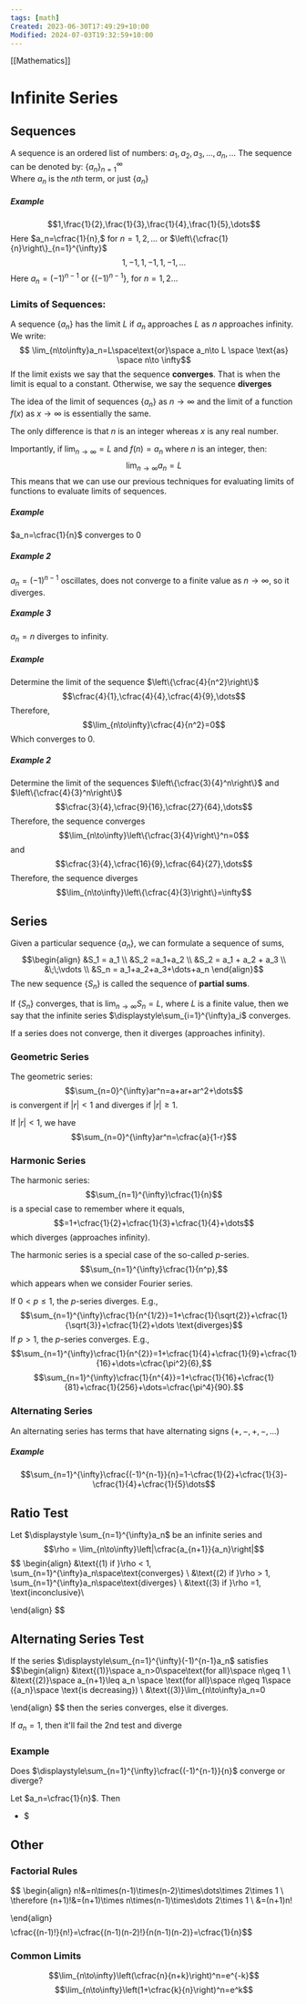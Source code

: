 ```yaml
---
tags: [math]
Created: 2023-06-30T17:49:29+10:00
Modified: 2024-07-03T19:32:59+10:00
---
```

[[Mathematics]]
# Infinite Series
## Sequences
A sequence is an ordered list of numbers: $a_1,a_2,a_3,\dots,a_n,\dots$
The sequence can be denoted by: $\displaystyle\{a_n\}_{n=1}^{\infty}$   
Where $a_n$ is the $nth$ term, or just $\{a_n\}$ 

##### Example
$$1,\frac{1}{2},\frac{1}{3},\frac{1}{4},\frac{1}{5},\dots$$
Here $a_n=\cfrac{1}{n},$ for $n=1,2,\dots$ or $\left\{\cfrac{1}{n}\right\}_{n=1}^{\infty}$   
$$1,-1,1,-1,1,-1,\dots$$
Here $a_n=(-1)^{n-1}$ or $\{(-1)^{n-1}\},$ for $n=1,2\dots$

### Limits of Sequences:
A sequence $\{a_n\}$ has the limit $L$ if $a_n$ approaches $L$ as $n$ approaches infinity. We write:
$$ \lim_{n\to\infty}a_n=L\space\text{or}\space a_n\to L \space \text{as} \space n\to \infty$$
If the limit exists we say that the sequence **converges**. That is when the limit is equal to a constant. 
Otherwise, we say the sequence **diverges**

The idea of the limit of sequences $\{a_n\}$ as $n\to\infty$ and the limit of a function $f(x)$ as $x\to\infty$ is essentially the same.

The only difference is that $n$ is an integer whereas $x$ is any real number.

Importantly, if $\displaystyle\lim_{n\to\infty}=L$ and $f(n)=a_n$ where $n$ is an integer, then:
$$\lim_{n\to\infty}a_n=L$$
This means that we can use our previous techniques for evaluating limits of functions to evaluate limits of sequences.

##### Example
$a_n=\cfrac{1}{n}$ converges to 0
##### Example 2
$a_n=(-1)^{n-1}$ oscillates, does not converge to a finite value as $n\to \infty$, so it diverges.
##### Example 3
$a_n=n$ diverges to infinity.

##### Example
Determine the limit of the sequence $\left\{\cfrac{4}{n^2}\right\}$ 
$$\cfrac{4}{1},\cfrac{4}{4},\cfrac{4}{9},\dots$$
Therefore,
$$\lim_{n\to\infty}\cfrac{4}{n^2}=0$$
Which converges to 0.
##### Example 2
Determine the limit of the sequences $\left\{\cfrac{3}{4}^n\right\}$ and $\left\{\cfrac{4}{3}^n\right\}$
$$\cfrac{3}{4},\cfrac{9}{16},\cfrac{27}{64},\dots$$
Therefore, the sequence converges
$$\lim_{n\to\infty}\left\{\cfrac{3}{4}\right\}^n=0$$
and
$$\cfrac{3}{4},\cfrac{16}{9},\cfrac{64}{27},\dots$$
Therefore, the sequence diverges
$$\lim_{n\to\infty}\left\{\cfrac{4}{3}\right\}=\infty$$

 

## Series
Given a particular sequence $\{a_n\}$, we can formulate a sequence of sums,
$$\begin{align}
&S_1 = a_1 \\
&S_2 =a_1+a_2 \\
&S_2 = a_1 + a_2 + a_3 \\
&\;\;\vdots \\
&S_n = a_1+a_2+a_3+\dots+a_n 
\end{align}$$
The new sequence $\left\{S_n\right\}$ is called the sequence of **partial sums**.

If $\left\{S_n\right\}$ converges, that is $\displaystyle\lim_{n\to\infty}S_n=L$, where $L$ is a finite value, then we say that the infinite series $\displaystyle\sum_{i=1}^{\infty}a_i$ converges.

If a series does not converge, then it diverges (approaches infinity).

### Geometric Series
The geometric series:
$$\sum_{n=0}^{\infty}ar^n=a+ar+ar^2+\dots$$
is convergent if $|r|<1$ and diverges if $|r|\geq 1$.

If $|r|<1$, we have
$$\sum_{n=0}^{\infty}ar^n=\cfrac{a}{1-r}$$
### Harmonic Series
The harmonic series:
$$\sum_{n=1}^{\infty}\cfrac{1}{n}$$
is a special case to remember where it equals,
$$=1+\cfrac{1}{2}+\cfrac{1}{3}+\cfrac{1}{4}+\dots$$
which diverges (approaches infinity).

The harmonic series is a special case of the so-called $p$-series.
$$\sum_{n=1}^{\infty}\cfrac{1}{n^p},$$
which appears when we consider Fourier series.

If $0<p\leq 1$, the $p$-series diverges. E.g.,
$$\sum_{n=1}^{\infty}\cfrac{1}{n^{1/2}}=1+\cfrac{1}{\sqrt{2}}+\cfrac{1}{\sqrt{3}}+\cfrac{1}{2}+\dots \text{diverges}$$
If $p>1$, the $p$-series converges. E.g.,
$$\sum_{n=1}^{\infty}\cfrac{1}{n^{2}}=1+\cfrac{1}{4}+\cfrac{1}{9}+\cfrac{1}{16}+\dots=\cfrac{\pi^2}{6},$$
$$\sum_{n=1}^{\infty}\cfrac{1}{n^{4}}=1+\cfrac{1}{16}+\cfrac{1}{81}+\cfrac{1}{256}+\dots=\cfrac{\pi^4}{90}.$$
### Alternating Series
An alternating series has terms that have alternating signs $(+,-,+,-,\dots)$

##### Example
$$\sum_{n=1}^{\infty}\cfrac{(-1)^{n-1}}{n}=1-\cfrac{1}{2}+\cfrac{1}{3}-\cfrac{1}{4}+\cfrac{1}{5}\dots$$
## Ratio Test

Let $\displaystyle \sum_{n=1}^{\infty}a_n$ be an infinite series and
$$\rho = \lim_{n\to\infty}\left|\cfrac{a_{n+1}}{a_n}\right|$$
$$
\begin{align}
&\text{(1) if }\rho < 1, \sum_{n=1}^{\infty}a_n\space\text{converges} \\
&\text{(2) if }\rho > 1, \sum_{n=1}^{\infty}a_n\space\text{diverges} \\
&\text{(3) if }\rho =1, \text{inconclusive}\\


\end{align}
$$
## Alternating Series Test
If the series $\displaystyle\sum_{n=1}^{\infty}(-1)^{n-1}a_n$ satisfies 
$$\begin{align}
&\text{(1)}\space a_n>0\space\text{for all}\space n\geq 1 \\
&\text{(2)}\space a_{n+1}\leq a_n \space \text{for all}\space n\geq 1\space (\{a_n\}\space \text{is decreasing}) \\
&\text{(3)}\lim_{n\to\infty}a_n=0

\end{align}
$$
then the series converges, else it diverges.

If $a_n=1$, then it'll fail the 2nd test and diverge
### Example
Does $\displaystyle\sum_{n=1}^{\infty}\cfrac{(-1)^{n-1}}{n}$ converge or diverge?

Let $a_n=\cfrac{1}{n}$. Then
- $

## Other
### Factorial Rules
$$
\begin{align}
n!&=n\times(n-1)\times(n-2)\times\dots\times 2\times 1 \\
\therefore (n+1)!&=(n+1)\times n\times(n-1)\times\dots 2\times 1 \\
&=(n+1)n!

\end{align}
$$
$$\cfrac{(n-1)!}{n!}=\cfrac{(n-1)(n-2)!}{n(n-1)(n-2)}=\cfrac{1}{n}$$
### Common Limits
$$\lim_{n\to\infty}\left(\cfrac{n}{n+k}\right)^n=e^{-k}$$
$$\lim_{n\to\infty}\left(1+\cfrac{k}{n}\right)^n=e^k$$


